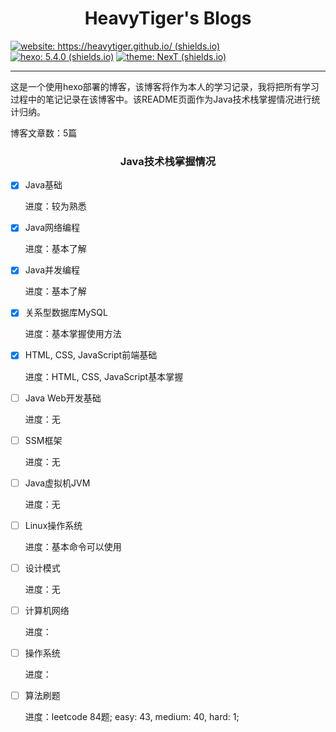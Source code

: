 <h1 align="center">HeavyTiger's Blogs</h1>

[![website: https://heavytiger.github.io/ (shields.io)](https://img.shields.io/badge/website-https%3A%2F%2Fheavytiger.github.io%2F-brightgreen)](https://heavytiger.github.io/) [![hexo: 5.4.0 (shields.io)](https://img.shields.io/badge/hexo-5.4.0-blue)](https://hexo.io/zh-cn/) [![theme: NexT (shields.io)](https://img.shields.io/badge/theme-NexT-yellow)](https://theme-next.iissnan.com/)

<hr>

这是一个使用hexo部署的博客，该博客将作为本人的学习记录，我将把所有学习过程中的笔记记录在该博客中。该README页面作为Java技术栈掌握情况进行统计归纳。

博客文章数：5篇


<h3 align="center">Java技术栈掌握情况</h3>

- [x] Java基础

  进度：较为熟悉

- [x] Java网络编程

  进度：基本了解

- [x] Java并发编程

  进度：基本了解

- [x] 关系型数据库MySQL

  进度：基本掌握使用方法

- [x] HTML, CSS, JavaScript前端基础

  进度：HTML, CSS, JavaScript基本掌握

- [ ] Java Web开发基础

  进度：无

- [ ] SSM框架

  进度：无

- [ ] Java虚拟机JVM

  进度：无

- [ ] Linux操作系统

  进度：基本命令可以使用

- [ ] 设计模式

  进度：无

- [ ] 计算机网络

  进度：

- [ ] 操作系统

  进度：

- [ ] 算法刷题

  进度：leetcode 84题; easy: 43, medium: 40, hard: 1;

